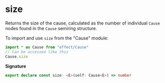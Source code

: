 # size

Returns the size of the cause, calculated as the number of individual `Cause`
nodes found in the `Cause` semiring structure.

To import and use `size` from the "Cause" module:

```ts
import * as Cause from "effect/Cause"
// Can be accessed like this
Cause.size
```

**Signature**

```ts
export declare const size: <E>(self: Cause<E>) => number
```
